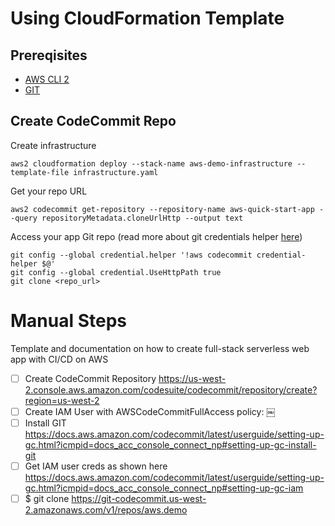 # Using CloudFormation Template

## Prereqisites 
* [AWS CLI 2](https://docs.aws.amazon.com/cli/latest/userguide/install-cliv2.html)
* [GIT](https://docs.aws.amazon.com/codecommit/latest/userguide/setting-up-gc.html?icmpid=docs_acc_console_connect_np#setting-up-gc-install-git)

## Create CodeCommit Repo

Create infrastructure

```
aws2 cloudformation deploy --stack-name aws-demo-infrastructure --template-file infrastructure.yaml
```

Get your repo URL
```
aws2 codecommit get-repository --repository-name aws-quick-start-app --query repositoryMetadata.cloneUrlHttp --output text
```

Access your app Git repo (read more about git credentials helper [here](https://docs.aws.amazon.com/codecommit/latest/userguide/setting-up-https-unixes.html#setting-up-https-unixes-credential-helper))
```
git config --global credential.helper '!aws codecommit credential-helper $@'
git config --global credential.UseHttpPath true
git clone <repo_url>
```

# Manual Steps
Template and documentation on how to create full-stack serverless web app with CI/CD on AWS

- [ ] Create CodeCommit Repository https://us-west-2.console.aws.amazon.com/codesuite/codecommit/repository/create?region=us-west-2 
- [ ] Create IAM User with AWSCodeCommitFullAccess policy:
￼
- [ ] Install GIT https://docs.aws.amazon.com/codecommit/latest/userguide/setting-up-gc.html?icmpid=docs_acc_console_connect_np#setting-up-gc-install-git 
- [ ] Get IAM user creds as shown here https://docs.aws.amazon.com/codecommit/latest/userguide/setting-up-gc.html?icmpid=docs_acc_console_connect_np#setting-up-gc-iam 
- [ ] $ git clone https://git-codecommit.us-west-2.amazonaws.com/v1/repos/aws.demo
